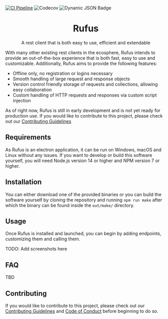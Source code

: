[![CI Pipeline](https://github.com/EXXETA/rufus/actions/workflows/ci.yml/badge.svg)](https://github.com/EXXETA/rufus/actions/workflows/ci.yml)
![Codecov](https://img.shields.io/codecov/c/github/EXXETA/rufus)
![Dynamic JSON Badge](https://img.shields.io/badge/dynamic/json?url=https%3A%2F%2Fraw.githubusercontent.com%2FEXXETA%2Frufus%2Frefs%2Fheads%2Fmain%2Fpackage.json&query=%24.version&label=version)

<h1 align="center">Rufus</h1>
<p align="center">
  A rest client that is both easy to use, efficient and extendable
</p>

With many other existing rest clients in the ecosphere, Rufus intends to provide an out-of-the-box
experience that is both fast, easy to use and customizable.
Additionally, Rufus aims to provide the following features:

- Offline only, no registration or logins necessary
- Smooth handling of large request and response objects
- Version control friendly storage of requests and collections, allowing easy collaboration
- Custom handling of HTTP requests and responses via custom script injection

As of right now, Rufus is still in early development and is not yet ready for production use.
If you would like to contribute to this project, please check out our
[Contributing Guidelines](./CONTRIBUTING.md)

## Requirements

As Rufus is an electron application, it can be run on Windows, macOS and Linux without any issues.
If you want to develop or build this software yourself, you will need Node.js version 14 or higher
and NPM version 7 or higher.

## Installation

You can either download one of the provided binaries or you can build the software yourself
by cloning the repository and running `npm run make` after which the binary can be found inside
the `out/make/` directory.

## Usage

Once Rufus is installed and launched, you can begin by adding endpoints, customizing them
and calling them.

TODO: Add screenshots here

## FAQ

TBD

## Contributing

If you would like to contribute to this project, please check out our
[Contributing Guidelines](./CONTRIBUTING.md) and [Code of Conduct](./CODE_OF_CONDUCT.md)
before beginning to do so.